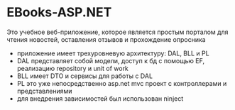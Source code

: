 # EBooks-ASP.NET
Это учебное веб-приложение, которое является простым порталом для чтения новостей, оставления отзывов и прохождение опросника
- приложение имеет трехуровневую архитектуру: DAL, BLL и PL
- DAL представляет собой модели, доступ к бд с помощью EF, реализацию repository и unit of work
- BLL имеет DTO и сервисы для работы с DAL
- PL это уже непосредственно asp.net mvc проект с контроллерами и представлениями
- для внедрения зависимостей был использован ninject
